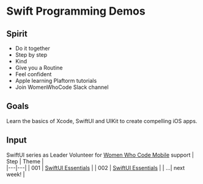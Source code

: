 # Swift Programming Demos

## Spirit
- Do it together
- Step by step
- Kind
- Give you a Routine
- Feel confident
- Apple learning Plaftorm tutorials
- Join WomenWhoCode Slack channel

## Goals
Learn the basics of Xcode, SwiftUI and UIKit to create compelling iOS apps.

## Input
SwiftUI series as Leader Volunteer for [Women Who Code Mobile](https://github.com/betty-godier/diversity-inclusion-resources#womenwhocode) support
|  Step | Theme  |   
|---|---|
|  001 | [SwiftUI Essentials](https://github.com/betty-godier/examples/blob/master/demos/study-group/001-swiftui-essentials.md)  | 
|  002 | [SwiftUI Essentials](https://github.com/betty-godier/examples/blob/master/demos/study-group/002-swiftui-views.md)  | 
| ...| next week! |
